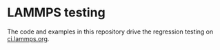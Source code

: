 # LAMMPS testing 

The code and examples in this repository drive the regression testing on
[ci.lammps.org](https://ci.lammps.org).
